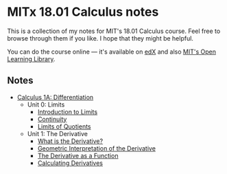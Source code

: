 # MITx 18.01 Calculus notes

This is a collection of my notes for MIT's 18.01 Calculus course. Feel free to browse through them if you like. I hope that they might be helpful.

You can do the course online — it's available on [edX](https://www.edx.org/xseries/mitx-18.01x-single-variable-calculus) and also [MIT's Open Learning Library](https://openlearning.mit.edu/courses-programs/open-learning-library).

## Notes

- [Calculus 1A: Differentiation](https://openlearninglibrary.mit.edu/courses/course-v1:MITx+18.01.1x+2T2019/about)
  - Unit 0: Limits
    - [Introduction to Limits](./calculus1a-differentiation/unit0-limits/introduction-to-limits)
    - [Continuity](./calculus1a-differentiation/unit0-limits/continuity)
    - [Limits of Quotients](./calculus1a-differentiation/unit0-limits/limits-of-quotients)
  - Unit 1: The Derivative
    - [What is the Derivative?](./calculus1a-differentiation/unit1-the-derivative/what-is-the-derivative.md)
    - [Geometric Interpretation of the Derivative](./calculus1a-differentiation/unit1-the-derivative/geometric-interpretation-of-the-derivative.md)
    - [The Derivative as a Function](./calculus1a-differentiation/unit1-the-derivative/the-derivative-as-a-function)
    - [Calculating Derivatives](./calculus1a-differentiation/unit1-the-derivative/calculating-derivatives)

